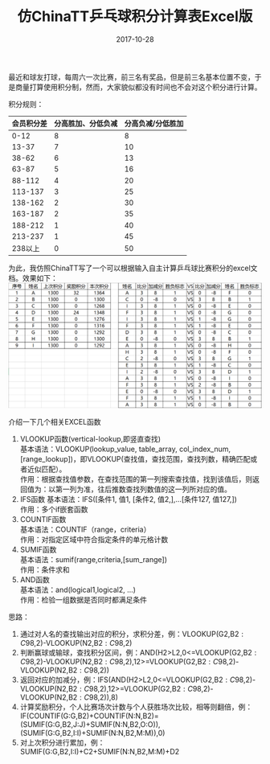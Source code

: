 ﻿---
layout: post
title: 仿ChinaTT乒乓球积分计算表Excel版
date: 2017-10-28
categories: blog
tags: [EXCEL,乒乓球]
description: 文章金句。
---

最近和球友打球，每周六一次比赛，前三名有奖品，但是前三名基本位置不变，于是商量打算使用积分制，然而，大家貌似都没有时间也不会对这个积分进行计算。

积分规则：

会员积分差 |分高胜加、分低负减|	分高负减/分低胜加
----|------|----
0-12      |8	            |8
13-37     |7	            |10
38-62     |6              |13
63-87     |5	            |16
88-112	  |4	            |20
113-137	  |3	            |25
138-162	  |2              |30
163-187	  |2              |35
188-212   |1	            |40
213-237   |1            	|45
238以上	   |0             |50


为此，我仿照ChinaTT写了一个可以根据输入自主计算乒乓球比赛积分的excel文档。效果如下：
![alt text](https://github.com/SKYESCAPE/SKYESCAPE.GITHUB.IO/raw/master/article_image/1_1.jpg)

介绍一下几个相关EXCEL函数
1. VLOOKUP函数(vertical-lookup,即竖直查找)</br>
基本语法：VLOOKUP(lookup_value, table_array, col_index_num, [range_lookup])，即VLOOKUP(查找值，查找范围，查找列数，精确匹配或者近似匹配）。</br>
作用：根据查找值参数，在查找范围的第一列搜索查找值，找到该值后，则返回值为：以第一列为准，往后推数查找列数值的这一列所对应的值。
2. IFS函数
基本语法：IFS([条件1, 值1, [条件2, 值2,],…[条件127, 值127,])</br>
作用：多个if嵌套函数
3. COUNTIF函数</br>
基本语法：COUNTIF（range，criteria）</br>
作用：对指定区域中符合指定条件的单元格计数
4. SUMIF函数</br>
基本语法：sumif(range,criteria,[sum_range])</br>
作用：条件求和
5. AND函数</br>
基本语法：and(logical1,logical2, ...)</br>
作用：检验一组数据是否同时都满足条件

思路：
1. 通过对人名的查找输出对应的积分，求积分差，例：VLOOKUP(G2,B$2:C$98,2)-VLOOKUP(N2,B$2:C$98,2)
2. 判断赢球或输球，查找积分区间，例：AND(H2>L2,0<=VLOOKUP(G2,B$2:C$98,2)-VLOOKUP(N2,B$2:C$98,2),12>=VLOOKUP(G2,B$2:C$98,2)-VLOOKUP(N2,B$2:C$98,2))
3. 返回对应的加减分，例：IFS(AND(H2>L2,0<=VLOOKUP(G2,B$2:C$98,2)-VLOOKUP(N2,B$2:C$98,2),12>=VLOOKUP(G2,B$2:C$98,2)-VLOOKUP(N2,B$2:C$98,2)),8)
4. 计算奖励积分，个人比赛场次计数与个人获胜场次比较，相等则翻倍，例：IF(COUNTIF(G:G,B2)+COUNTIF(N:N,B2)=(SUMIF(G:G,B2,J:J)+SUMIF(N:N,B2,O:O)),(SUMIF(G:G,B2,I:I)+SUMIF(N:N,B2,M:M)),0)
5. 对上次积分进行累加，例：SUMIF(G:G,B2,I:I)+C2+SUMIF(N:N,B2,M:M)+D2












